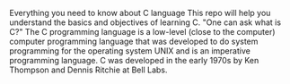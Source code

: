 Everything you need to know about C language This repo will help you understand the basics and objectives of learning C. "One can ask what is C?" The C programming language is a low-level (close to the computer) computer programming language that was developed to do system programming for the operating system UNIX and is an imperative programming language. C was developed in the early 1970s by Ken Thompson and Dennis Ritchie at Bell Labs.
